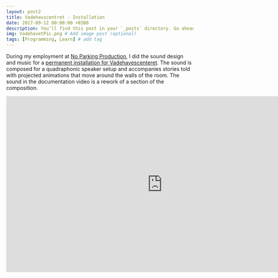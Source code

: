```yaml
---
layout: post2
title: Vadehavscentret - Installation
date: 2017-09-12 00:00:00 +0300
description: You’ll find this post in your `_posts` directory. Go ahead and edit it and re-build the site to see your changes. # Add post description (optional)
img: VadehavetPic.png # Add image post (optional)
tags: [Programming, Learn] # add tag
---
```


During my employment at [No Parking Production][noparking], I did the sound design and music for a [permanent installation for Vadehavescenteret][vadehavet]. The sound is composed for a quadraphonic speaker setup and accompanies stories told with projected animations that move around the walls of the room. The sound in the documentation video is a rework of a section of the composition. 

<iframe width="840" height="472.5" src="https://www.youtube.com/embed/qkMiQz4cd_c" frameborder="0" allowfullscreen></iframe>

[noparking]: https://noparking.dk/
[vadehavet]: https://noparking.dk/cases/underside1/kultur-pa-vadehavet/
